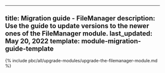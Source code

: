   
---
title: Migration guide - FileManager
description: Use the guide to update versions to the newer ones of the FileManager module.
last_updated: May 20, 2022
template: module-migration-guide-template
---

{% include pbc/all/upgrade-modules/upgrade-the-filemanager-module.md %} <!-- To edit, see /_includes/pbc/all/upgrade-modules/upgrade-the-filemanager-module.md -->
